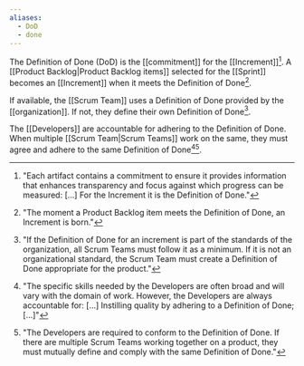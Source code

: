 ```yaml
---
aliases:
  - DoD
  - done
---
```

The Definition of Done (DoD) is the [[commitment]] for the [[Increment]][^each-artifact]. A [[Product Backlog|Product Backlog items]] selected for the [[Sprint]] becomes an [[Increment]] when it meets the Definition of Done[^the-moment-a-pbi].

[^each-artifact]: "Each artifact contains a commitment to ensure it provides information that enhances transparency and focus against which progress can be measured: \[...\] For the Increment it is the Definition of Done."[^scrum-guide-2020]
[^the-moment-a-pbi]: "The moment a Product Backlog item meets the Definition of Done, an Increment is born."[^scrum-guide-2020]

If available, the [[Scrum Team]] uses a Definition of Done provided by the [[organization]]. If not, they define their own Definition of Done[^dod-organization].

[^dod-organization]: "If the Definition of Done for an increment is part of the standards of the organization, all Scrum Teams must follow it as a minimum. If it is not an organizational standard, the Scrum Team must create a Definition of Done appropriate for the product."[^scrum-guide-2020]

The [[Developers]] are accountable for adhering to the Definition of Done. When multiple [[Scrum Team|Scrum Teams]] work on the same, they must agree and adhere to the same Definition of Done[^specific-skills-needed][^developers-are-required].

[^specific-skills-needed]: "The specific skills needed by the Developers are often broad and will vary with the domain of work. However, the Developers are always accountable for: \[...\] Instilling quality by adhering to a Definition of Done;\[...\]"[^scrum-guide-2020]
[^developers-are-required]: "The Developers are required to conform to the Definition of Done. If there are multiple Scrum Teams working together on a product, they must mutually define and comply with the same Definition of Done."[^scrum-guide-2020]

[^scrum-guide-2020]: [[Scrum Guide|Scrum Guide (2020)]]
